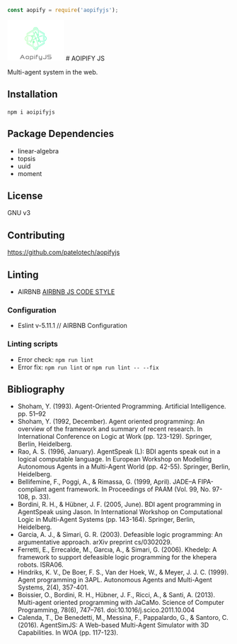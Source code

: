 ```javascript
	
const aopify = require('aopifyjs');

```

<img src="./logo.png" width="128" > 
# AOIPIFY JS

Multi-agent system in the web.

## Installation

` npm i aoipifyjs `


## Package Dependencies

-   linear-algebra
-   topsis
-   uuid
-   moment

## License

GNU v3

## Contributing

<https://github.com/patelotech/aopifyjs>

## Linting

-   AIRBNB
[AIRBNB JS CODE STYLE](https://dev.mysql.com/doc/ "AIRBNB JS CODE STYLE")

### Configuration

-   Eslint v-5.11.1 // AIRBNB Configuration

### Linting scripts

-   Error check: `npm run lint`
-   Error fix:  `npm run lint` or `npm run lint -- --fix`

## Bibliography

-   Shoham, Y. (1993). Agent-Oriented Programming. Artificial Intelligence. pp. 51–92
-   Shoham, Y. (1992, December). Agent oriented programming: An overview of the framework and summary of recent research. In International Conference on Logic at Work (pp. 123-129). Springer, Berlin, Heidelberg.
-   Rao, A. S. (1996, January). AgentSpeak (L): BDI agents speak out in a logical computable language. In European Workshop on Modelling Autonomous Agents in a Multi-Agent World (pp. 42-55). Springer, Berlin, Heidelberg.
-   Bellifemine, F., Poggi, A., & Rimassa, G. (1999, April). JADE–A FIPA-compliant agent framework. In Proceedings of PAAM (Vol. 99, No. 97-108, p. 33).
-   Bordini, R. H., & Hübner, J. F. (2005, June). BDI agent programming in AgentSpeak using Jason. In International Workshop on Computational Logic in Multi-Agent Systems (pp. 143-164). Springer, Berlin, Heidelberg.
-   Garcia, A. J., & Simari, G. R. (2003). Defeasible logic programming: An argumentative approach. arXiv preprint cs/0302029.
-   Ferretti, E., Errecalde, M., Garcıa, A., & Simari, G. (2006). Khedelp: A framework to support defeasible logic programming for the khepera robots. ISRA06.
-   Hindriks, K. V., De Boer, F. S., Van der Hoek, W., & Meyer, J. J. C. (1999). Agent programming in 3APL. Autonomous Agents and Multi-Agent Systems, 2(4), 357-401.
-   Boissier, O., Bordini, R. H., Hübner, J. F., Ricci, A., & Santi, A. (2013). Multi-agent oriented programming with  JaCaMo. Science of Computer Programming, 78(6), 747–761. doi:10.1016/j.scico.2011.10.004
-   Calenda, T., De Benedetti, M., Messina, F., Pappalardo, G., & Santoro, C. (2016). AgentSimJS: A Web-based Multi-Agent Simulator with 3D Capabilities. In WOA (pp. 117-123).

